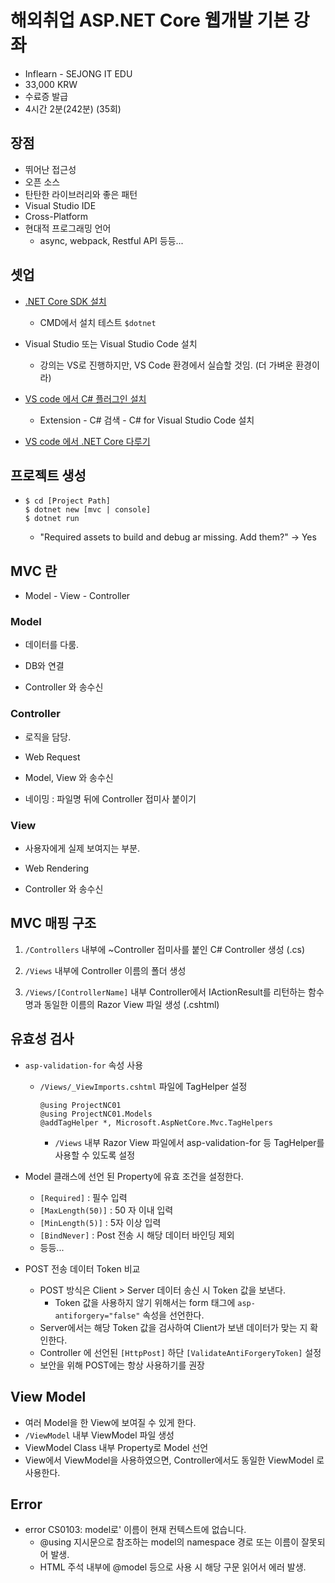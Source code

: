 # 해외취업 ASP.NET Core 웹개발 기본 강좌

- Inflearn - SEJONG IT EDU
- 33,000 KRW
- 수료증 발급
- 4시간 2분(242분) (35회)

## 장점

- 뛰어난 접근성
- 오픈 소스
- 탄탄한 라이브러리와 좋은 패턴
- Visual Studio IDE
- Cross-Platform
- 현대적 프로그래밍 언어
  - async, webpack, Restful API 등등... 



## 셋업

- [.NET Core SDK 설치](https://www.microsoft.com/net)
  - CMD에서 설치 테스트 ```$dotnet```

- Visual Studio 또는 Visual Studio Code 설치
  - 강의는 VS로 진행하지만, VS Code 환경에서 실습할 것임. (더 가벼운 환경이라)
- [VS code 에서 C# 플러그인 설치](https://docs.microsoft.com/ko-kr/dotnet/core/tutorials/with-visual-studio-code)
  - Extension - C# 검색 - C# for Visual Studio Code 설치

- [VS code 에서 .NET Core 다루기](https://code.visualstudio.com/docs/languages/dotnet)



## 프로젝트 생성

- ```
  $ cd [Project Path]
  $ dotnet new [mvc | console]
  $ dotnet run
  ```

  - "Required assets to build and debug ar missing. Add them?" -> Yes



## MVC 란

- Model - View - Controller

### Model 

- 데이터를 다룸.

- DB와 연결
- Controller 와 송수신

### Controller

- 로직을 담당.

- Web Request
- Model, View 와 송수신
- 네이밍 : 파일명 뒤에 Controller 접미사 붙이기

### View

- 사용자에게 실제 보여지는 부분.

- Web Rendering
- Controller 와 송수신



## MVC 매핑 구조

1. `/Controllers` 내부에 ~Controller 접미사를 붙인 C# Controller 생성 (.cs)

2. `/Views` 내부에 Controller 이름의 폴더 생성

3. `/Views/[ControllerName]` 내부 Controller에서 IActionResult를 리턴하는 함수명과 동일한 이름의 Razor View 파일 생성 (.cshtml)



## 유효성 검사

- `asp-validation-for` 속성 사용
  - `/Views/_ViewImports.cshtml` 파일에 TagHelper 설정

    ```
    @using ProjectNC01
    @using ProjectNC01.Models
    @addTagHelper *, Microsoft.AspNetCore.Mvc.TagHelpers
    ```

    - `/Views` 내부 Razor View 파일에서 asp-validation-for 등 TagHelper를 사용할 수 있도록 설정

- Model 클래스에 선언 된 Property에 유효 조건을 설정한다.
  - `[Required]` : 필수 입력
  - `[MaxLength(50)]` : 50 자 이내 입력
  - `[MinLength(5)]` : 5자 이상 입력
  - `[BindNever]` : Post 전송 시 해당 데이터 바인딩 제외
  - 등등...
- POST 전송 데이터 Token 비교
  - POST 방식은 Client > Server 데이터 송신 시 Token 값을 보낸다.
    - Token 값을 사용하지 않기 위해서는 form 태그에 `asp-antiforgery="false"` 속성을 선언한다.
  - Server에서는 해당 Token 값을 검사하여 Client가 보낸 데이터가 맞는 지 확인한다.
  - Controller 에 선언된 `[HttpPost]` 하단 `[ValidateAntiForgeryToken]` 설정
  - 보안을 위해 POST에는 항상 사용하기를 권장



## View Model

- 여러 Model을 한 View에 보여질 수 있게 한다.
- `/ViewModel` 내부 ViewModel 파일 생성
- ViewModel Class 내부 Property로 Model 선언
- View에서 ViewModel을 사용하였으면, Controller에서도 동일한 ViewModel 로 사용한다.









## Error

- error CS0103: model로' 이름이 현재 컨텍스트에 없습니다.
  - @using 지시문으로 참조하는 model의 namespace 경로 또는 이름이 잘못되어 발생.
  - HTML 주석 내부에 @model 등으로 사용 시 해당 구문 읽어서 에러 발생.